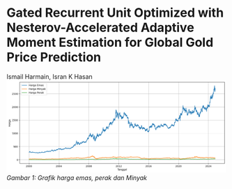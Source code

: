 # Gated Recurrent Unit Optimized with Nesterov-Accelerated Adaptive Moment Estimation for Global Gold Price Prediction
Ismail Harmain, Isran K Hasan
![Grafik harga emas,  perak dan Minyak](descriptive.png)
  *Gambar 1: Grafik harga emas,  perak dan Minyak*
